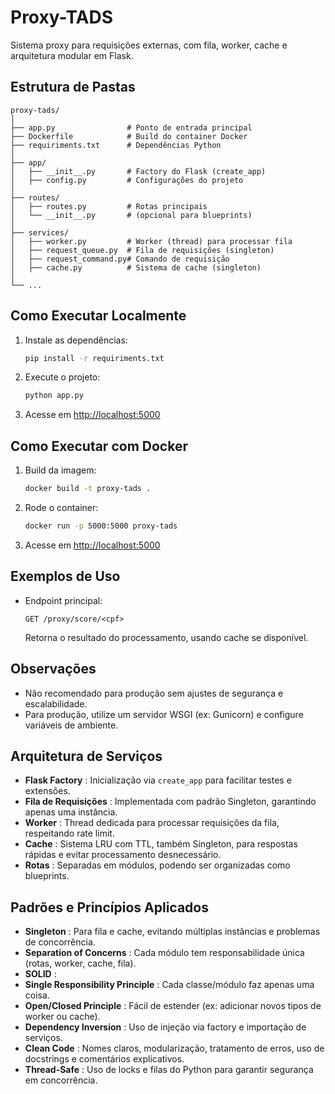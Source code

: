 # Proxy-TADS

Sistema proxy para requisições externas, com fila, worker, cache e arquitetura modular em Flask.

## Estrutura de Pastas

```
proxy-tads/
│
├── app.py                # Ponto de entrada principal
├── Dockerfile            # Build do container Docker
├── requiriments.txt      # Dependências Python
│
├── app/
│   ├── __init__.py       # Factory do Flask (create_app)
│   ├── config.py         # Configurações do projeto
│
├── routes/
│   ├── routes.py         # Rotas principais
│   └── __init__.py       # (opcional para blueprints)
│
├── services/
│   ├── worker.py         # Worker (thread) para processar fila
│   ├── request_queue.py  # Fila de requisições (singleton)
│   ├── request_command.py# Comando de requisição
│   ├── cache.py          # Sistema de cache (singleton)
│
└── ...
```

## Como Executar Localmente

1. Instale as dependências:

   ```bash
   pip install -r requiriments.txt
   ```
2. Execute o projeto:

   ```bash
   python app.py
   ```
3. Acesse em [http://localhost:5000](http://localhost:5000)

## Como Executar com Docker

1. Build da imagem:

   ```bash
   docker build -t proxy-tads .
   ```
2. Rode o container:

   ```bash
   docker run -p 5000:5000 proxy-tads
   ```
3. Acesse em [http://localhost:5000](http://localhost:5000)

## Exemplos de Uso

- Endpoint principal:

  ```
  GET /proxy/score/<cpf>
  ```

  Retorna o resultado do processamento, usando cache se disponível.

## Observações

- Não recomendado para produção sem ajustes de segurança e escalabilidade.
- Para produção, utilize um servidor WSGI (ex: Gunicorn) e configure variáveis de ambiente.

## Arquitetura de Serviços

* **Flask Factory** : Inicialização via `create_app` para facilitar testes e extensões.
* **Fila de Requisições** : Implementada com padrão Singleton, garantindo apenas uma instância.
* **Worker** : Thread dedicada para processar requisições da fila, respeitando rate limit.
* **Cache** : Sistema LRU com TTL, também Singleton, para respostas rápidas e evitar processamento desnecessário.
* **Rotas** : Separadas em módulos, podendo ser organizadas como blueprints.

## Padrões e Princípios Aplicados

* **Singleton** : Para fila e cache, evitando múltiplas instâncias e problemas de concorrência.
* **Separation of Concerns** : Cada módulo tem responsabilidade única (rotas, worker, cache, fila).
* **SOLID** :
* **Single Responsibility Principle** : Cada classe/módulo faz apenas uma coisa.
* **Open/Closed Principle** : Fácil de estender (ex: adicionar novos tipos de worker ou cache).
* **Dependency Inversion** : Uso de injeção via factory e importação de serviços.
* **Clean Code** : Nomes claros, modularização, tratamento de erros, uso de docstrings e comentários explicativos.
* **Thread-Safe** : Uso de locks e filas do Python para garantir segurança em concorrência.
